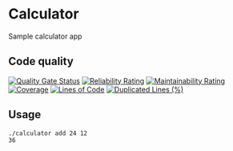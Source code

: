 # Calculator

Sample calculator app

## Code quality

[![Quality Gate Status](https://sonarqube.julien-wff.com/api/project_badges/measure?project=julien-wff_cs-calculator_AYwLqk7JzV9IGMCah1nR&metric=alert_status&token=sqb_362121fd7f7f728182ba6ff103952e32c23a688c)](https://sonarqube.julien-wff.com/dashboard?id=julien-wff_cs-calculator_AYwLqk7JzV9IGMCah1nR)
[![Reliability Rating](https://sonarqube.julien-wff.com/api/project_badges/measure?project=julien-wff_cs-calculator_AYwLqk7JzV9IGMCah1nR&metric=reliability_rating&token=sqb_362121fd7f7f728182ba6ff103952e32c23a688c)](https://sonarqube.julien-wff.com/dashboard?id=julien-wff_cs-calculator_AYwLqk7JzV9IGMCah1nR)
[![Maintainability Rating](https://sonarqube.julien-wff.com/api/project_badges/measure?project=julien-wff_cs-calculator_AYwLqk7JzV9IGMCah1nR&metric=sqale_rating&token=sqb_362121fd7f7f728182ba6ff103952e32c23a688c)](https://sonarqube.julien-wff.com/dashboard?id=julien-wff_cs-calculator_AYwLqk7JzV9IGMCah1nR)
[![Coverage](https://sonarqube.julien-wff.com/api/project_badges/measure?project=julien-wff_cs-calculator_AYwLqk7JzV9IGMCah1nR&metric=coverage&token=sqb_362121fd7f7f728182ba6ff103952e32c23a688c)](https://sonarqube.julien-wff.com/dashboard?id=julien-wff_cs-calculator_AYwLqk7JzV9IGMCah1nR)
[![Lines of Code](https://sonarqube.julien-wff.com/api/project_badges/measure?project=julien-wff_cs-calculator_AYwLqk7JzV9IGMCah1nR&metric=ncloc&token=sqb_362121fd7f7f728182ba6ff103952e32c23a688c)](https://sonarqube.julien-wff.com/dashboard?id=julien-wff_cs-calculator_AYwLqk7JzV9IGMCah1nR)
[![Duplicated Lines (%)](https://sonarqube.julien-wff.com/api/project_badges/measure?project=julien-wff_cs-calculator_AYwLqk7JzV9IGMCah1nR&metric=duplicated_lines_density&token=sqb_362121fd7f7f728182ba6ff103952e32c23a688c)](https://sonarqube.julien-wff.com/dashboard?id=julien-wff_cs-calculator_AYwLqk7JzV9IGMCah1nR)

## Usage

```bash
./calculator add 24 12
36
```

